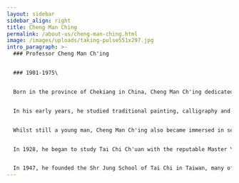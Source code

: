 ```yaml
---
layout: sidebar
sidebar_align: right
title: Cheng Man Ching
permalink: /about-us/cheng-man-ching.html
image: /images/uploads/taking-pulse551x297.jpg
intro_paragraph: >-
  ### Professor Cheng Man Ch'ing


  ### 1901-1975\


  Born in the province of Chekiang in China, Cheng Man Ch'ing dedicated his lifer to the pursuit of medical knowledge, culture, beauty - and - perhaps the culmination of them all - Tai Chi. 


  In his early years, he studied traditional painting, calligraphy and poetry with some of China's finest teachers, before becoming a teacher himself at the Peking Academy of Fine Arts and later serving in several cultural institutions. 


  Whilst still a young man, Cheng Man Ch'ing also became immersed in several branches of Chinese medicine, including herbal remedies, orthopaedic medicine and gynaecology. It was surprising that with his wide range of traditional skills, he became known as 'the Master of the Five Excellences'. 


  In 1928, he began to study Tai Chi Ch'uan with the reputable Master Yang Cheng-Fu, who was to be instrumental in bringing Tai Chi to the attention of the wider world.  Ten years later, to enable him to make Tai Chi more accessible, Cheng Man Ch'ing decided to simplify the Solo exercise by condensing it into the 37 postures of the Short Form which is one of the most popular styles of Tai Chi practised around the world today. 


  In 1947, he founded the Shr Jung School of Tai Chi in Taiwan, many of his students going on to become Masters in their own right.  He was one of the first to teach Tai Chi openly in the Western world and formed, in 1973, the Shr Jung Tai Chi Center in New York, which is still in existence.
---
```

